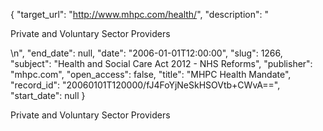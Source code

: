 {
  "target_url": "http://www.mhpc.com/health/", 
  "description": "<p>Private and Voluntary Sector Providers</p>\n", 
  "end_date": null, 
  "date": "2006-01-01T12:00:00", 
  "slug": 1266, 
  "subject": "Health and Social Care Act 2012 - NHS Reforms", 
  "publisher": "mhpc.com", 
  "open_access": false, 
  "title": "MHPC Health Mandate", 
  "record_id": "20060101T120000/fJ4FoYjNeSkHSOVtb+CWvA==", 
  "start_date": null
}

<p>Private and Voluntary Sector Providers</p>
